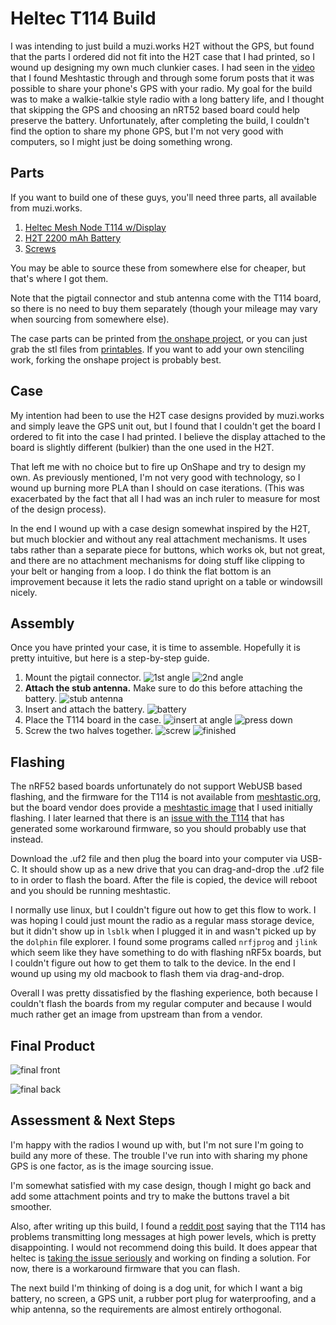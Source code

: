 # Heltec T114 Build

I was intending to just build a muzi.works
H2T without the GPS, but found that the parts
I ordered did not fit into the H2T case that
I had printed, so I wound up designing my
own much clunkier cases. I had seen in the
[video](https://www.youtube.com/watch?v=D-HJOgFSNnE)
that I found Meshtastic through and through
some forum posts that it was possible
to share your phone's GPS with your radio.
My goal for the build was to make a walkie-talkie
style radio with a long battery life, and I
thought that skipping the GPS and choosing
an nRT52 based board could help preserve the
battery. Unfortunately, after completing
the build, I couldn't find the option to share my
phone GPS, but I'm not very good with computers,
so I might just be doing something wrong.

## Parts

If you want to build one of these guys, you'll
need three parts, all available from muzi.works.

1. [Heltec Mesh Node T114 w/Display](https://muzi.works/products/heltec-mesh-node-t114)
2. [H2T 2200 mAh Battery](https://muzi.works/products/h2t-battery)
3. [Screws](https://muzi.works/products/spare-screws-for-h1-case)

You may be able to source these from somewhere
else for cheaper, but that's where I got them.

Note that the pigtail connector and stub antenna come
with the T114 board, so there is no need to buy them
separately (though your mileage may vary when sourcing
from somewhere else).

The case parts can be printed from [the onshape project](https://cad.onshape.com/documents/fd3b9fa8cad9837d18ff8d54/w/1e6906b8b7d6d1deb327ab02/e/b1a6794dc717c3e66f6d45d0), or you
can just grab the stl files from [printables](https://www.printables.com/model/1018988-heltec-t114-2200-mah-battery-meshtastic-radio-case). If you want to add your own stenciling
work, forking the onshape project is probably best.

## Case

My intention had been to use the H2T case designs
provided by muzi.works and simply leave the GPS
unit out, but I found that I couldn't
get the board I ordered to fit into the case I had
printed. I believe the display attached to the
board is slightly different (bulkier) than the one
used in the H2T.

That left me with no choice but to fire up OnShape
and try to design my own. As previously mentioned,
I'm not very good with technology, so I wound up
burning more PLA than I should on case iterations.
(This was exacerbated by the fact that all I had
was an inch ruler to measure for most of the design
process).

In the end I wound up with a case design somewhat
inspired by the H2T, but much blockier and without
any real attachment mechanisms. It uses tabs rather than
a separate piece for buttons, which works ok, but
not great, and there are no attachment mechanisms
for doing stuff like clipping to your belt or hanging
from a loop. I do think the flat bottom is an improvement
because it lets the radio stand upright on a table or
windowsill nicely.

## Assembly

Once you have printed your case, it is time to
assemble. Hopefully it is pretty intuitive, but
here is a step-by-step guide.

1. Mount the pigtail connector. ![1st angle](./img/antenna-mount-1.jpg) ![2nd angle](./img/antenna-mount-2.jpg)
2. __Attach the stub antenna.__ Make sure to do this before attaching the battery. ![stub antenna](./img/attach-antenna.jpg)
3. Insert and attach the battery. ![battery](./img/place-and-attach-battery.jpg)
4. Place the T114 board in the case. ![insert at angle](./img/insert-t114-into-usbc-hole.jpg) ![press down](./img/place-t114.jpg)
5. Screw the two halves together. ![screw](./img/screw.jpg) ![finished](./img/screw-hole.jpg)

## Flashing

The nRF52 based boards unfortunately do not support
WebUSB based flashing, and the firmware for the T114
is not available from [meshtastic.org](https://meshtastic.org),
but the board vendor does provide a [meshtastic image](https://resource.heltec.cn/download/Mesh_Node_T114)
that I used initially flashing. I later learned
that there is an [issue with the T114](https://github.com/meshtastic/firmware/issues/4723#issuecomment-2369336696)
that has generated some workaround firmware, so you should
probably use that instead.

Download the .uf2 file and then plug the board into your
computer via USB-C. It should show up as a new drive
that you can drag-and-drop the .uf2 file to in order to
flash the board. After the file is copied, the device
will reboot and you should be running meshtastic.

I normally use linux, but I couldn't figure out how
to get this flow to work. I was hoping I could just
mount the radio as a regular mass storage device,
but it didn't show up in `lsblk` when I plugged
it in and wasn't picked up by the `dolphin` file
explorer. I found some programs called `nrfjprog`
and `jlink` which seem like they have something
to do with flashing nRF5x boards, but I couldn't
figure out how to get them to talk to the device.
In the end I wound up using my old macbook to flash
them via drag-and-drop.

Overall I was pretty dissatisfied by the flashing
experience, both because I couldn't flash the
boards from my regular computer and because
I would much rather get an image from upstream
than from a vendor.

## Final Product

![final front](./img/final-front.jpg)

![final back](./img/final-back.jpg)

## Assessment & Next Steps

I'm happy with the radios I wound up with, but
I'm not sure I'm going to build any more of these.
The trouble I've run into with sharing my phone
GPS is one factor, as is the image sourcing issue.

I'm somewhat satisfied with my case design, though
I might go back and add some attachment points and
try to make the buttons travel a bit smoother.

Also, after writing up this build, I found a
[reddit post](https://old.reddit.com/r/meshtastic/comments/1fp91ke/showcase_of_whats_the_actual_problem_with_the/)
saying that the T114 has problems transmitting
long messages at high power levels, which is
pretty disappointing. I would not recommend
doing this build. It does appear that heltec
is [taking the issue seriously](https://github.com/meshtastic/firmware/issues/4723#issuecomment-2369336696)
and working on finding a solution. For now,
there is a workaround firmware that you can
flash.

The next build I'm thinking of doing is a dog
unit, for which I want a big battery, no screen,
a GPS unit, a rubber port plug for waterproofing,
and a whip antenna, so the requirements are almost
entirely orthogonal.
